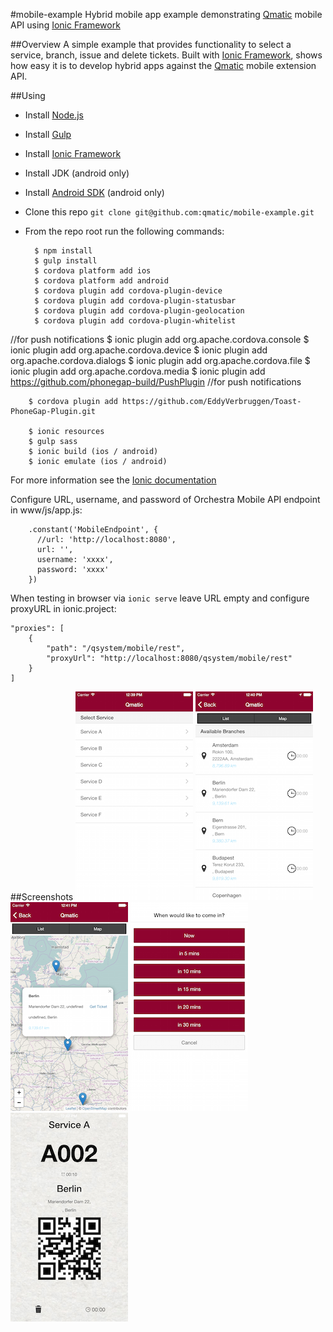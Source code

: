 #mobile-example
Hybrid mobile app example demonstrating [Qmatic](http://www.qmatic.com) mobile API using [Ionic Framework](http://ionicframework.com/)

##Overview
A simple example that provides functionality to select a service, branch, issue and delete tickets.
Built with [Ionic Framework](http://ionicframework.com/), shows how easy it is to develop hybrid apps against the [Qmatic](http://www.qmatic.com) mobile extension API.

##Using
* Install [Node.js](https://nodejs.org/)
* Install [Gulp](https://github.com/gulpjs/gulp/blob/master/docs/getting-started.md)
* Install [Ionic Framework](http://ionicframework.com/docs/guide/installation.html)
* Install JDK (android only)
* Install [Android SDK](http://developer.android.com) (android only)
* Clone this repo `git clone git@github.com:qmatic/mobile-example.git`
* From the repo root run the following commands:

		$ npm install
		$ gulp install
		$ cordova platform add ios
		$ cordova platform add android
		$ cordova plugin add cordova-plugin-device
		$ cordova plugin add cordova-plugin-statusbar
		$ cordova plugin add cordova-plugin-geolocation
		$ cordova plugin add cordova-plugin-whitelist

//for push notifications
		$ ionic plugin add org.apache.cordova.console
        $ ionic plugin add org.apache.cordova.device
        $ ionic plugin add org.apache.cordova.dialogs
        $ ionic plugin add org.apache.cordova.file
        $ ionic plugin add org.apache.cordova.media
        $ ionic plugin add https://github.com/phonegap-build/PushPlugin
//for push notifications

		$ cordova plugin add https://github.com/EddyVerbruggen/Toast-PhoneGap-Plugin.git

		$ ionic resources
		$ gulp sass
		$ ionic build (ios / android)
		$ ionic emulate (ios / android)

For more information see the [Ionic documentation](http://ionicframework.com/docs/)

Configure URL, username, and password of Orchestra Mobile API endpoint in www/js/app.js:

        .constant('MobileEndpoint', {
          //url: 'http://localhost:8080',
          url: '',
          username: 'xxxx',
          password: 'xxxx'
        })




When testing in browser via `ionic serve` leave URL empty and configure proxyURL in ionic.project:

    "proxies": [
        {
            "path": "/qsystem/mobile/rest",
            "proxyUrl": "http://localhost:8080/qsystem/mobile/rest"
        }
    ]

##Screenshots
![mobile-1](mobile-1.png)
![mobile-2](mobile-2.png)
![mobile-3](mobile-3.png)
![mobile-4](mobile-4.png)
![mobile-5](mobile-5.png)
